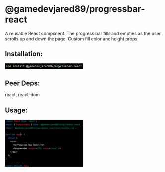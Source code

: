 <h1>@gamedevjared89/progressbar-react</h1>

<p>A reusable React component. The progress bar fills and empties as the user scrolls up and down the page. Custom fill color and height props.</p>

<h2>Installation:</h2>
<img width="50%" height="50%" src="/src/images/image2.png" alt="npm i @gamedevjared89/progressbar-react">

<h2>Peer Deps:</h2>
react, react-dom

<h2>Usage:</h2>
<img width="50%" height="50%" src="/src/images/image.png" alt="imports and usage">
